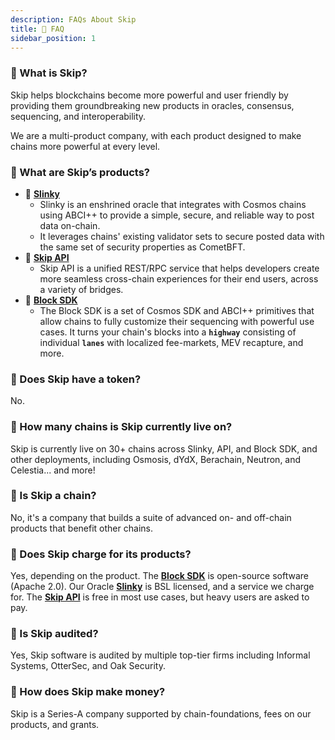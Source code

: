 ```yaml
---
description: FAQs About Skip
title: 📣 FAQ
sidebar_position: 1
---
```


### 🤔 What is Skip?

Skip helps blockchains become more powerful and user friendly by providing them groundbreaking new products in oracles, consensus, sequencing, and interoperability.

We are a multi-product company, with each product designed to make chains more powerful at every level.

### 🤔 What are Skip’s products?

- 🔮 <b>[Slinky](/slinky/overview)</b>
  - Slinky is an enshrined oracle that integrates with Cosmos chains using ABCI++ to provide a simple, secure, and reliable way to post data on-chain.
  - It leverages chains' existing validator sets to secure posted data with the same set of security properties as CometBFT.
- 🔀 <b>[Skip API](https://api-docs.skip.money/docs)</b>
  - Skip API is a unified REST/RPC service that helps developers create more seamless cross-chain experiences for their end users, across a variety of bridges.
- 🧱 <b>[Block SDK](/blocksdk/integrate-the-sdk)</b>
  - The Block SDK is a set of Cosmos SDK and ABCI++ primitives that allow chains to fully customize their sequencing with powerful use cases. It turns your chain's blocks into a **`highway`** consisting of individual **`lanes`** with localized fee-markets, MEV recapture, and more.

### 🤔 Does Skip have a token?

No.

### 🤔 How many chains is Skip currently live on?

Skip is currently live on 30+ chains across Slinky, API, and Block SDK, and other deployments, including Osmosis, dYdX, Berachain, Neutron, and Celestia... and more!

### 🤔 Is Skip a chain?

No, it's a company that builds a suite of advanced on- and off-chain products that benefit other chains.

### 🤔 Does Skip charge for its products?

Yes, depending on the product. The <b>[Block SDK](/blocksdk/integrate-the-sdk)</b> is open-source software (Apache 2.0). Our Oracle <b>[Slinky](/slinky/overview)</b> is BSL licensed, and a service we charge for. The <b>[Skip API](https://api-docs.skip.money/docs)</b> is free in most use cases, but heavy users are asked to pay.

### 🤔 Is Skip audited?

Yes, Skip software is audited by multiple top-tier firms including Informal Systems, OtterSec, and Oak Security.

### 🤔 How does Skip make money?

Skip is a Series-A company supported by chain-foundations, fees on our products, and grants.
